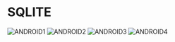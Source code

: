# SQLITE
![ANDROID1](https://github.com/OthmanElidirssi/SQLLITE/assets/132103080/4cdc40a2-b3e6-4ca1-9686-c8ba266405a2)
![ANDROID2](https://github.com/OthmanElidirssi/SQLLITE/assets/132103080/fcdda243-e593-42ab-a990-3845cdaa74c6)
![ANDROID3](https://github.com/OthmanElidirssi/SQLLITE/assets/132103080/893bcb8d-a4da-4aeb-aad5-42089f3814f1)
![ANDROID4](https://github.com/OthmanElidirssi/SQLLITE/assets/132103080/b9c8ae76-585a-4189-85af-0fba06bb7f6d)
